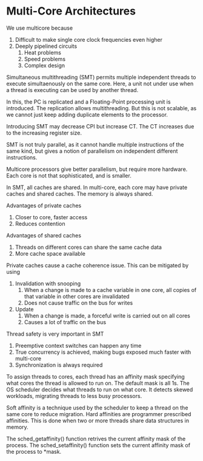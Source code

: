 # Multi-Core Architectures

We use multicore because
1. Difficult to make single core clock frequencies even higher
2. Deeply pipelined circuits
   1. Heat problems
   2. Speed problems
   3. Complex design


Simultaneous multithreading (SMT) permits multiple independent threads to execute simultaenously on the same core. Here, a unit not under use when a thread is executing can be used by another thread.

In this, the PC is replicated and a Floating-Point processing unit is introduced. The replication allows multithreading. But this is not scalable, as we cannot just keep adding duplicate elements to the processor.

Introducing SMT may decrease CPI but increase CT. The CT increases due to the increasing register size. 

SMT is not truly parallel, as it cannot handle multiple instructions of the same kind, but gives a notion of parallelism on independent different instructions.

Multicore processors give better parallelism, but require more hardware. Each core is not that sophisticated, and is smaller.

In SMT, all caches are shared. In multi-core, each core may have private caches and shared caches. The memory is always shared.

Advantages of private caches
1. Closer to core, faster access
2. Reduces contention

Advantages of shared caches
1. Threads on different cores can share the same cache data
2. More cache space available

Private caches cause a cache coherence issue. This can be mitigated by using
1. Invalidation with snooping
   1. When a change is made to a cache variable in one core, all copies of that variable in other cores are invalidated
   2. Does not cause traffic on the bus for writes
2. Update
   1. When a change is made, a forceful write is carried out on all cores
   2. Causes a lot of traffic on the bus

Thread safety is very important in SMT
1. Preemptive context switches can happen any time
2. True concurrency is achieved, making bugs exposed much faster with multi-core
3. Synchronization is always required

To assign threads to cores, each thread has an affinity mask specifying what cores the thread is allowed to run on. The default mask is all 1s. The OS scheduler decides what threads to run on what core. It detects skewed workloads, migrating threads to less busy processors.

Soft affinity is a technique used by the scheduler to keep a thread on the same core to reduce migration. Hard affinities are programmer prescribed affinities. This is done when two or more threads share data structures in memory. 

The sched_getaffinity() function retrives the current affinity mask of the process.
The sched_setaffinity() function sets the current affinity mask of the process to *mask.


